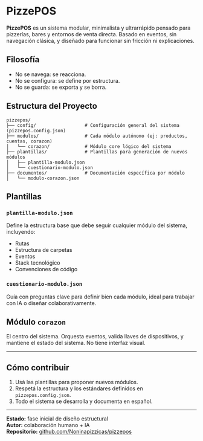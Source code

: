 # PizzePOS

**PizzePOS** es un sistema modular, minimalista y ultrarrápido pensado para pizzerías, bares y entornos de venta directa. Basado en eventos, sin navegación clásica, y diseñado para funcionar sin fricción ni explicaciones.

## Filosofía

- No se navega: se reacciona.
- No se configura: se define por estructura.
- No se guarda: se exporta y se borra.

## Estructura del Proyecto

```
pizzepos/
├── config/                  # Configuración general del sistema (pizzepos.config.json)
├── modulos/                 # Cada módulo autónomo (ej: productos, cuentas, corazon)
│   └── corazon/             # Módulo core lógico del sistema
├── plantillas/              # Plantillas para generación de nuevos módulos
│   ├── plantilla-modulo.json
│   └── cuestionario-modulo.json
├── documentos/              # Documentación específica por módulo
│   └── modulo-corazon.json
```

## Plantillas

### `plantilla-modulo.json`
Define la estructura base que debe seguir cualquier módulo del sistema, incluyendo:

- Rutas
- Estructura de carpetas
- Eventos
- Stack tecnológico
- Convenciones de código

### `cuestionario-modulo.json`
Guía con preguntas clave para definir bien cada módulo, ideal para trabajar con IA o diseñar colaborativamente.

## Módulo `corazon`

El centro del sistema. Orquesta eventos, valida llaves de dispositivos, y mantiene el estado del sistema. No tiene interfaz visual.

---

## Cómo contribuir

1. Usá las plantillas para proponer nuevos módulos.
2. Respetá la estructura y los estándares definidos en `pizzepos.config.json`.
3. Todo el sistema se desarrolla y documenta en español.

---

**Estado:** fase inicial de diseño estructural  
**Autor:** colaboración humano + IA  
**Repositorio:** [github.com/Noninapizzicas/pizzepos](https://github.com/Noninapizzicas/pizzepos)
